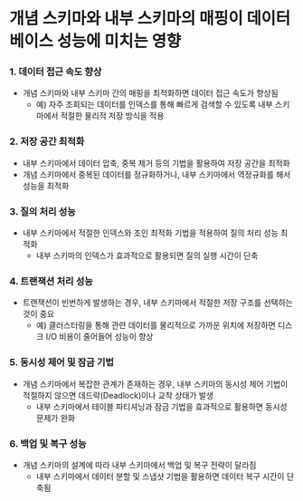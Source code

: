 # 개념 스키마와 내부 스키마의 매핑이 데이터베이스 성능에 미치는 영향

### 1. 데이터 접근 속도 향상

- 개념 스키마와 내부 스키마 간의 매핑을 최적화하면 데이터 접근 속도가 향상됨
  - 예) 자주 조회되는 데이터를 인덱스를 통해 빠르게 검색할 수 있도록 내부 스키마에서 적절한 물리적 저장 방식을 적용

### 2. 저장 공간 최적화

- 내부 스키마에서 데이터 압축, 중복 제거 등의 기법을 활용하여 저장 공간을 최적화
- 개념 스키마에서 중복된 데이터를 정규화하거나, 내부 스키마에서 역정규화를 해서 성능을 최적화

### 3. 질의 처리 성능

- 내부 스키마에서 적절한 인덱스와 조인 최적화 기법을 적용하여 질의 처리 성능 최적화
  - 내부 스키마의 인덱스가 효과적으로 활용되면 질의 실행 시간이 단축

### 4. 트랜잭션 처리 성능

- 트랜잭션이 빈번하게 발생하는 경우, 내부 스키마에서 적절한 저장 구조를 선택하는 것이 중요
  - 예) 클러스터링을 통해 관련 데이터를 물리적으로 가까운 위치에 저장하면 디스크 I/O 비용이 줄어들어 성능이 향상

### 5. 동시성 제어 및 잠금 기법

- 개념 스키마에서 복잡한 관계가 존재하는 경우, 내부 스키마의 동시성 제어 기법이 적절하지 않으면 데드락(Deadlock)이나 교착 상태가 발생
  - 내부 스키마에서 테이블 파티셔닝과 잠금 기법을 효과적으로 활용하면 동시성 문제가 완화

### 6. 백업 및 복구 성능

- 개념 스키마의 설계에 따라 내부 스키마에서 백업 및 복구 전략이 달라짐
  - 내부 스키마에서 데이터 분할 및 스냅샷 기법을 활용하면 데이터 복구 시간이 단축됨
